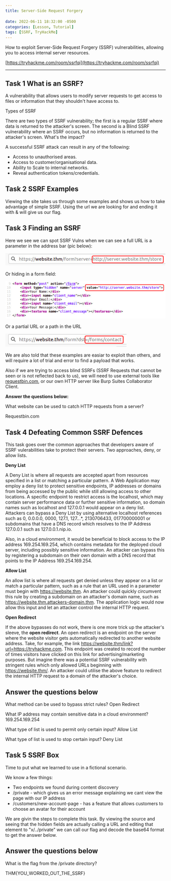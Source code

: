 ```yaml
---
title: Server-Side Request Forgery

date: 2022-06-11 18:32:00 -0500
categories: [Lesson, Tutorial]
tags: [SSRF, TryHackMe]
---
```


How to exploit Server-Side Request Forgery (SSRF) vulnerabilities, allowing you to access internal server resources.

[https://tryhackme.com/room/ssrfqi](https://tryhackme.com/room/ssrfqi)

* * * 

## Task 1 What is an SSRF?

A vulnerability that allows users to modify server requests to get access to files or information that they shouldn't have access to.

Types of SSRF

There are two types of SSRF vulnerability; the first is a regular SSRF where data is returned to the attacker's screen. The second is a Blind SSRF vulnerability where an SSRF occurs, but no information is returned to the attacker's screen.
What's the impact?

A successful SSRF attack can result in any of the following: 

   - Access to unauthorised areas.
   - Access to customer/organisational data.
   - Ability to Scale to internal networks.
   - Reveal authentication tokens/credentials.

## Task 2 SSRF Examples

Viewing the site takes us through some examples and shows us how to take advantage of simple SSRF. Using the url we are looking for and ending it with & will give us our flag.

## Task 3 Finding an SSRF

Here we see we can spot SSRF Vulns when we can see a full URL is a parameter in the address bar (pic below):

![](/assets/ssrf-example1.png)

Or hiding in a form field:

![](/assets/ssrf-example2.png)

Or a partial URL or a path in the URL

![](/assets/ssrf-example3.png)

We are also told that these examples are easiar to exploit than others, and will require a lot of trial and error to find a payload that works.

Also if we are trying to access blind SSRFs (SSRF Requests that cannot be seen or is not reflected back to us), we will need to use external tools like [requestbin.com](http://requestbin.com), or our own HTTP server like Burp Suites Collaborator Client.

**Answer the questions below:**

What website can be used to catch HTTP requests from a server?

Requestbin.com

## Task 4 Defeating Common SSRF Defences

This task goes over the common approaches that developers aware of SSRF vulerabilities take to protect their servers. Two approaches, deny, or allow lists.

**Deny List**

A Deny List is where all requests are accepted apart from resources specified in a list or matching a particular pattern. A Web Application may employ a deny list to protect sensitive endpoints, IP addresses or domains from being accessed by the public while still allowing access to other locations. A specific endpoint to restrict access is the localhost, which may contain server performance data or further sensitive information, so domain names such as localhost and 127.0.0.1 would appear on a deny list. Attackers can bypass a Deny List by using alternative localhost references such as 0, 0.0.0.0, 0000, 127.1, 127.*.*.*, 2130706433, 017700000001 or subdomains that have a DNS record which resolves to the IP Address 127.0.0.1 such as 127.0.0.1.nip.io.

Also, in a cloud environment, it would be beneficial to block access to the IP address 169.254.169.254, which contains metadata for the deployed cloud server, including possibly sensitive information. An attacker can bypass this by registering a subdomain on their own domain with a DNS record that points to the IP Address 169.254.169.254.

**Allow List**

An allow list is where all requests get denied unless they appear on a list or match a particular pattern, such as a rule that an URL used in a parameter must begin with https://website.thm. An attacker could quickly circumvent this rule by creating a subdomain on an attacker's domain name, such as https://website.thm.attackers-domain.thm. The application logic would now allow this input and let an attacker control the internal HTTP request.


**Open Redirect**

If the above bypasses do not work, there is one more trick up the attacker's sleeve, the **open redirect**. An open redirect is an endpoint on the server where the website visitor gets automatically redirected to another website address. Take, for example, the link https://website.thm/link?url=https://tryhackme.com. This endpoint was created to record the number of times visitors have clicked on this link for advertising/marketing purposes. But imagine there was a potential SSRF vulnerability with stringent rules which only allowed URLs beginning with https://website.thm/. An attacker could utilise the above feature to redirect the internal HTTP request to a domain of the attacker's choice.


##   Answer the questions below

What method can be used to bypass strict rules?
Open Redirect

What IP address may contain sensitive data in a cloud environment? 169.254.169.254

What type of list is used to permit only certain input? Allow List

What type of list is used to stop certain input? Deny List

##  Task 5 SSRF Box 

Time to put what we learned to use in a fictional scenario.

We know a few things:

 - Two endpoints we found during content discovery
 - /private - which gives us an error message explaining we cant view the page with our IP address
 - /customers/new-account-page - has a feature that allows customers to choose an avatar for their account

We are givin the steps to complete this task. By viewing the source and seeing that the hidden fields are actually calling a URL and editing that element to "x/../private" we can call our flag and decode the base64 format to get the answer below.

##   Answer the questions below

What is the flag from the /private directory?

THM{YOU_WORKED_OUT_THE_SSRF}